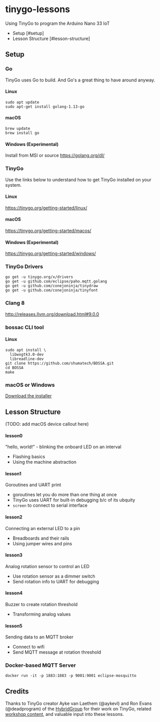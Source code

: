 # tinygo-lessons
Using TinyGo to program the Arduino Nano 33 IoT

* Setup [#setup]
* Lesson Structure [#lesson-structure]

## Setup
### Go
TinyGo uses Go to build. And Go's a great thing to have around anyway.
#### Linux
```
sudo apt update
sudo apt-get install golang-1.13-go
```

#### macOS
```
brew update
brew install go
```

#### Windows (Experimental)
Install from MSI or source https://golang.org/dl/

### TinyGo
Use the links below to understand how to get TinyGo installed on your system.
#### Linux
https://tinygo.org/getting-started/linux/

#### macOS
https://tinygo.org/getting-started/macos/

#### Windows (Experimental)
https://tinygo.org/getting-started/windows/

### TinyGo Drivers
```
go get -u tinygo.org/x/drivers
go get -u github.com/eclipse/paho.mqtt.golang
go get -u github.com/conejoninja/tinydraw
go get -u github.com/conejoninja/tinyfont
```

### Clang 8
http://releases.llvm.org/download.html#9.0.0

### bossac CLI tool
#### Linux
```
sudo apt install \
  libwxgtk3.0-dev
  libreadline-dev
git clone https://github.com/shumatech/BOSSA.git
cd BOSSA
make
```

### macOS or Windows
[Download the installer](https://github.com/shumatech/BOSSA/releases/download/1.9.1/bossa-1.9.1.dmg)


## Lesson Structure

(TODO: add macOS device callout here)

#### lesson0
"hello, world!" - blinking the onboard LED on an interval

* Flashing basics
* Using the machine abstraction

#### lesson1
Goroutines and UART print
* goroutines let you do more than one thing at once
* TinyGo uses UART for built-in debugging b/c of its ubquity
* `screen` to connect to serial interface

#### lesson2
Connecting an external LED to a pin
* Breadboards and their rails
* Using jumper wires and pins

#### lesson3
Analog rotation sensor to control an LED
* Use rotation sensor as a dimmer switch
* Send rotation info to UART for debugging

#### lesson4
Buzzer to create rotation threshold
* Transforming analog values

#### lesson5
Sending data to an MQTT broker
* Connect to wifi
* Send MQTT message at rotation threshold


### Docker-based MQTT Server
`docker run -it -p 1883:1883 -p 9001:9001 eclipse-mosquitto`

## Credits
Thanks to TinyGo creator Ayke van Laethem (@aykevl) and Ron Evans (@deadprogram) of the [HybridGroup](https://hybridgroup.com) for their work on TinyGo, related [workshop content](https://github.com/hybridgroup/hacklab-2019), and valuable input into these lessons.
